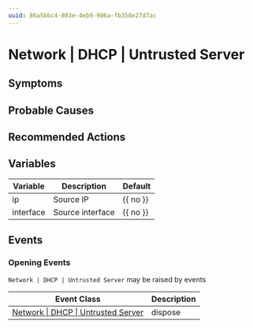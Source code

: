 ```yaml
---
uuid: 86a5bbc4-803e-4eb9-906a-fb358e27d7ac
---
```

# Network | DHCP | Untrusted Server

## Symptoms

## Probable Causes

## Recommended Actions

## Variables

| Variable  | Description      | Default  |
| --------- | ---------------- | -------- |
| ip        | Source IP        | {{ no }} |
| interface | Source interface | {{ no }} |

## Events

### Opening Events
`Network | DHCP | Untrusted Server` may be raised by events

| Event Class                                                                                           | Description |
| ----------------------------------------------------------------------------------------------------- | ----------- |
| [Network \| DHCP \| Untrusted Server](ref://event-classes-reference/network/dhcp/untrusted-server.md) | dispose     |
